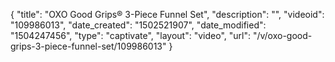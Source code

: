 {
    "title": "OXO Good Grips&reg; 3-Piece Funnel Set",
    "description": "",
    "videoid": "109986013",
    "date_created": "1502521907",
    "date_modified": "1504247456",
    "type": "captivate",
    "layout": "video",
    "url": "\/v\/oxo-good-grips-3-piece-funnel-set\/109986013"
}
